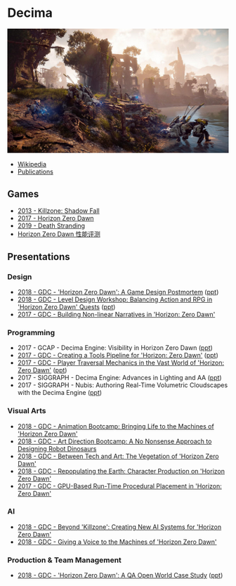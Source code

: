 # Decima

![](images/2021_02_26_decima_engine/horizon-zero-dawn.png)

* [Wikipedia][1]
* [Publications][18]



## Games

* [2013 - Killzone: Shadow Fall][2]
* [2017 - Horizon Zero Dawn][3]
* [2019 - Death Stranding][4]
* [Horizon Zero Dawn 性能评测][24]


## Presentations

### Design

* [2018 - GDC - 'Horizon Zero Dawn': A Game Design Postmortem][5] ([ppt][20])
* [2018 - GDC - Level Design Workshop: Balancing Action and RPG in 'Horizon Zero Dawn' Quests][13] ([ppt][21])
* [2017 - GDC - Building Non-linear Narratives in 'Horizon: Zero Dawn'][14]


### Programming

* 2017 - GCAP - Decima Engine: Visibility in Horizon Zero Dawn ([ppt][22])
* [2017 - GDC - Creating a Tools Pipeline for 'Horizon: Zero Dawn'][15] ([ppt][27])
* [2017 - GDC - Player Traversal Mechanics in the Vast World of 'Horizon: Zero Dawn'][17] ([ppt][26])
* 2017 - SIGGRAPH - Decima Engine: Advances in Lighting and AA ([ppt][25])
* 2017 - SIGGRAPH - Nubis: Authoring Real-Time Volumetric Cloudscapes with the Decima Engine ([ppt][23])


### Visual Arts

* [2018 - GDC - Animation Bootcamp: Bringing Life to the Machines of 'Horizon Zero Dawn'][7]
* [2018 - GDC - Art Direction Bootcamp: A No Nonsense Approach to Designing Robot Dinosaurs][8]
* [2018 - GDC - Between Tech and Art: The Vegetation of 'Horizon Zero Dawn'][9]
* [2018 - GDC - Repopulating the Earth: Character Production on 'Horizon Zero Dawn'][12]
* [2017 - GDC - GPU-Based Run-Time Procedural Placement in 'Horizon: Zero Dawn'][16]


### AI

* [2018 - GDC - Beyond 'Killzone': Creating New AI Systems for 'Horizon Zero Dawn'][10]
* [2018 - GDC - Giving a Voice to the Machines of 'Horizon Zero Dawn'][11]


### Production & Team Management

* [2018 - GDC - 'Horizon Zero Dawn': A QA Open World Case Study][6] ([ppt][19])



[1]:https://en.wikipedia.org/wiki/Decima_(game_engine)
[2]:https://en.wikipedia.org/wiki/Killzone_Shadow_Fall
[3]:https://en.wikipedia.org/wiki/Horizon_Zero_Dawn
[4]:https://en.wikipedia.org/wiki/Death_Stranding
[5]:https://www.gdcvault.com/play/1024963/-Horizon-Zero-Dawn-A
[6]:https://www.gdcvault.com/play/1025153/-Horizon-Zero-Dawn-A
[7]:https://www.gdcvault.com/play/1025040/Animation-Bootcamp-Bringing-Life-to
[8]:https://www.gdcvault.com/play/1025049/Art-Direction-Bootcamp-A-No
[9]:https://www.gdcvault.com/play/1025066/Between-Tech-and-Art-The
[10]:https://www.gdcvault.com/play/1024912/Beyond-Killzone-Creating-New-AI
[11]:https://www.gdcvault.com/play/1025143/Giving-a-Voice-to-the
[12]:https://www.gdcvault.com/play/1024992/Repopulating-the-Earth-Character-Production
[13]:https://www.gdcvault.com/play/1025177/Level-Design-Workshop-Balancing-Action
[14]:https://www.gdcvault.com/play/1024158/Building-Non-linear-Narratives-in
[15]:https://www.gdcvault.com/play/1024124/Creating-a-Tools-Pipeline-for
[16]:https://www.gdcvault.com/play/1024120/GPU-Based-Run-Time-Procedural
[17]:https://www.gdcvault.com/play/1024117/Player-Traversal-Mechanics-in-the
[18]:https://www.guerrilla-games.com/read/publications
[19]:https://d3ihk4j6ie4n1g.cloudfront.net/downloads/large/GDC_2018_Ana_Barbuta_Testing_Horizon_Zero_Dawn_V5.pptx
[20]:https://d3ihk4j6ie4n1g.cloudfront.net/downloads/large/GDC_Horizon_GameDesignPostMortemL_withfonts.pptx
[21]:https://d3ihk4j6ie4n1g.cloudfront.net/downloads/large/Finding%20Balance%20Presentation.pptx
[22]:https://d3ihk4j6ie4n1g.cloudfront.net/downloads/assets/GCAP2017_DecimaVisibilityEmbedded.pptx?mtime=20200402092945&focal=none
[23]:http://advances.realtimerendering.com/s2017/Nubis%20-%20Authoring%20Realtime%20Volumetric%20Cloudscapes%20with%20the%20Decima%20Engine%20-%20Final.pptx
[24]:https://new.qq.com/rain/a/20200905A0KHLF00
[25]:https://d3ihk4j6ie4n1g.cloudfront.net/downloads/large/DecimaSiggraph2017-final.pptx
[26]:http://d3ihk4j6ie4n1g.cloudfront.net/downloads/large/GDC2017_VanGrinsven_PlayerTraversalMechanics.pptx
[27]:https://d3ihk4j6ie4n1g.cloudfront.net/downloads/large/GDC2017_Sumaili_VanDerSteen_CreatingAToolsPipelineForHorizonZeroDawn.pptx
